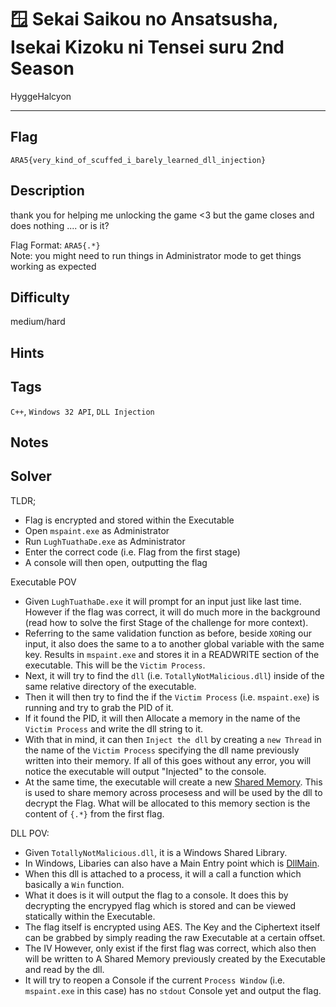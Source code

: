 # 🪟 Sekai Saikou no Ansatsusha, Isekai Kizoku ni Tensei suru 2nd Season

HyggeHalcyon

---

## Flag
```
ARA5{very_kind_of_scuffed_i_barely_learned_dll_injection}
```

## Description
thank you for helping me unlocking the game <3 
but the game closes and does nothing .... or is it?

Flag Format: `ARA5{.*}`  
Note: you might need to run things in Administrator mode to get things working as expected

## Difficulty
medium/hard

## Hints

## Tags
`C++`, `Windows 32 API`, `DLL Injection`

## Notes

## Solver
TLDR;
- Flag is encrypted and stored within the Executable
- Open `mspaint.exe` as Administrator
- Run `LughTuathaDe.exe` as Administrator
- Enter the correct code (i.e. Flag from the first stage)
- A console will then open, outputting the flag 

Executable POV
- Given `LughTuathaDe.exe` it will prompt for an input just like last time. However if the flag was correct, it will do much more in the background (read how to solve the first Stage of the challenge for more context).
- Referring to the same validation function as before, beside `XOR`ing our input, it also does the same to a to another global variable with the same key. Results in `mspaint.exe` and stores it in a READWRITE section of the executable. This will be the `Victim Process`.
- Next, it will try to find the `dll` (i.e. `TotallyNotMalicious.dll`) inside of the same relative directory of the executable.
- Then it will then try to find the if the `Victim Process` (i.e. `mspaint.exe`) is running and try to grab the PID of it. 
- If it found the PID, it will then Allocate a memory in the name of the `Victim Process` and write the dll string to it. 
- With that in mind, it can then `Inject the dll` by creating a `new Thread` in the name of the `Victim Process` specifying the dll name previously written into their memory. If all of this goes without any error, you will notice the executable will output "Injected" to the console. 
- At the same time, the executable will create a new [Shared Memory](https://learn.microsoft.com/en-us/windows/win32/memory/creating-named-shared-memory). This is used to share memory across procesess and will be used by the dll to decrypt the Flag. What will be allocated to this memory section is the content of `{.*}` from the first flag.

DLL POV:
- Given `TotallyNotMalicious.dll`, it is a Windows Shared Library.
- In Windows, Libaries can also have a Main Entry point which is [DllMain](https://learn.microsoft.com/en-us/windows/win32/dlls/dllmain).
- When this dll is attached to a process, it will a call a function which basically a `Win` function. 
- What it does is it will output the flag to a console. It does this by decrypting the encrypyed flag which is stored and can be viewed statically within the Executable. 
- The flag itself is encrypted using AES. The Key and the Ciphertext itself can be grabbed by simply reading the raw Executable at a certain offset. 
- The IV However, only exist if the first flag was correct, which also then will be written to A Shared Memory previously created by the Executable and read by the dll.
- It will try to reopen a Console if the current `Process Window` (i.e. `mspaint.exe` in this case) has no `stdout` Console yet and output the flag.